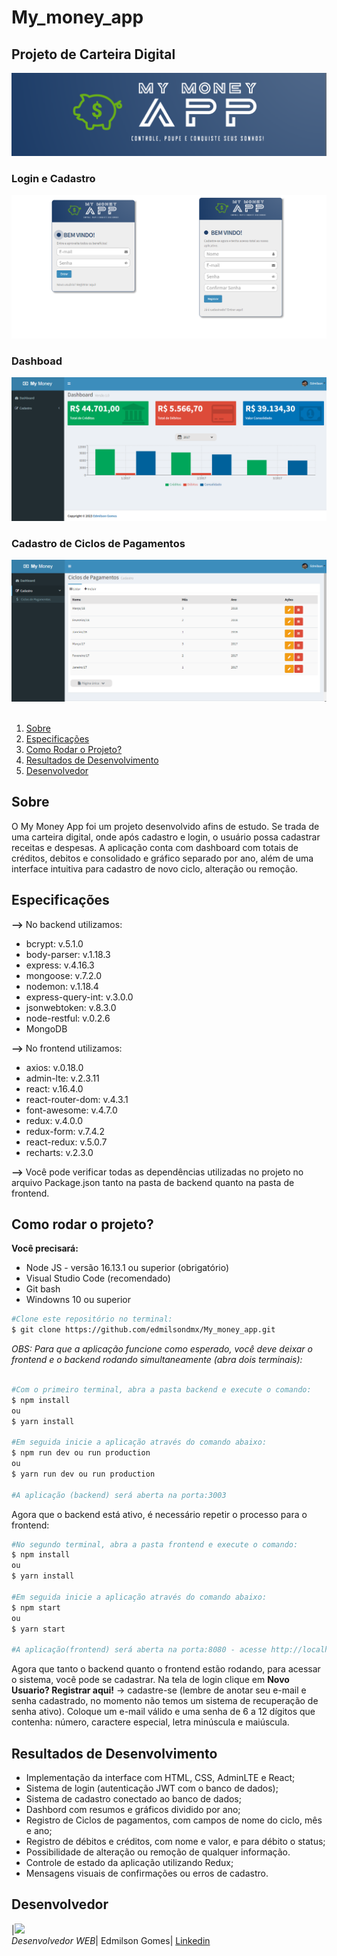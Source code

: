 # My_money_app

## Projeto de Carteira Digital

<img src="./frontend/src/assets/my_money_app3.png" alt="logo" />

### Login e Cadastro

<img src="./frontend/src/assets/login.png" alt="login" />

### Dashboad

<img src="./frontend/src/assets/dashboard.png" alt="dashboard" />

### Cadastro de Ciclos de Pagamentos

<img src="./frontend/src/assets/ciclo_pagamento.png" alt="ciclos de pagamento" />

<br/>
<br/>
<ol>
    <li><a href="#sobre">Sobre</a></li>
    <li> <a href="#especificacoes">Especificações</a></li>
    <li> <a href="#comorodaroprojeto">Como Rodar o Projeto?</a> </li>
    <li> <a href="#resultados"> Resultados de Desenvolvimento</a> </li>
    <li> <a href="#desenvolvedor">Desenvolvedor</a></li>
</ol>

<h2 id="sobre">Sobre</h2>

O My Money App foi um projeto desenvolvido afins de estudo. Se trada de uma carteira digital, onde após cadastro e login, o usuário possa cadastrar receitas e despesas. A aplicação conta com dashboard com totais de créditos, debitos e consolidado e gráfico separado por ano, além de uma interface intuitiva para cadastro de novo ciclo, alteração ou remoção.

<h2 id="especificacoes">Especificações</h2>

<b>--></b> No backend utilizamos:

<ul>
<li>bcrypt: v.5.1.0</li>
<li>body-parser: v.1.18.3</li>
<li>express: v.4.16.3</li>
<li>mongoose: v.7.2.0</li>
<li>nodemon: v.1.18.4</li>
<li>express-query-int: v.3.0.0</li>
<li>jsonwebtoken: v.8.3.0</li>
<li>node-restful: v.0.2.6</li>
<li>MongoDB</li>
</ul>
<b>--></b> No frontend utilizamos:
<ul>
<li> axios: v.0.18.0</li>
<li> admin-lte: v.2.3.11</li>
<li> react: v.16.4.0</li>
<li> react-router-dom: v.4.3.1</li>
<li> font-awesome: v.4.7.0</li>
<li> redux: v.4.0.0</li>
<li> redux-form: v.7.4.2</li>
<li> react-redux: v.5.0.7</li>
<li> recharts: v.2.3.0</li>
</ul>

<b>--></b> Você pode verificar todas as dependências utilizadas no projeto no arquivo Package.json tanto na pasta de backend quanto na pasta de frontend.

<h2 id="comorodaroprojeto">Como rodar o projeto?</h2>

<b>Você precisará:</b>

<ul>
    <li>Node JS - versão 16.13.1 ou superior (obrigatório)</li>
    <li>Visual Studio Code (recomendado)</li>
    <li>Git bash </li>
    <li>Windowns 10 ou superior</li>
</ul>

```bash
#Clone este repositório no terminal:
$ git clone https://github.com/edmilsondmx/My_money_app.git
```

_OBS: Para que a aplicação funcione como esperado, você deve deixar o frontend e o backend rodando simultaneamente (abra dois terminais):_

```bash

#Com o primeiro terminal, abra a pasta backend e execute o comando:
$ npm install
ou
$ yarn install

#Em seguida inicie a aplicação através do comando abaixo:
$ npm run dev ou run production
ou
$ yarn run dev ou run production

#A aplicação (backend) será aberta na porta:3003

```

Agora que o backend está ativo, é necessário repetir o processo para o frontend:

```bash
#No segundo terminal, abra a pasta frontend e execute o comando:
$ npm install
ou
$ yarn install

#Em seguida inicie a aplicação através do comando abaixo:
$ npm start
ou
$ yarn start

#A aplicação(frontend) será aberta na porta:8080 - acesse http://localhost:8080.
```

Agora que tanto o backend quanto o frontend estão rodando, para acessar o sistema, você pode se cadastrar.
Na tela de login clique em <b>Novo Usuario? Registrar aqui!</b> -> cadastre-se (lembre de anotar seu e-mail e senha cadastrado, no momento não temos um sistema de recuperação de senha ativo). Coloque um e-mail válido e uma senha de 6 a 12 dígitos que contenha: número, caractere especial, letra minúscula e maiúscula.

<h2 id="resultados">Resultados de Desenvolvimento</h2>

- Implementação da interface com HTML, CSS, AdminLTE e React;
- Sistema de login (autenticação JWT com o banco de dados);
- Sistema de cadastro conectado ao banco de dados;
- Dashbord com resumos e gráficos dividido por ano;
- Registro de Ciclos de pagamentos, com campos de nome do ciclo, mês e ano;
- Registro de débitos e créditos, com nome e valor, e para débito o status;
- Possibilidade de alteração ou remoção de qualquer informação.
- Controle de estado da aplicação utilizando Redux;
- Mensagens visuais de confirmações ou erros de cadastro.

<h2 id="desenvolvedor">Desenvolvedor</h2>

|<img src="https://user-images.githubusercontent.com/100007542/163568393-67d6a3bb-20a7-4198-9bbc-9d95dcbf14c5.jpg" width="300"><br>_Desenvolvedor WEB_| Edmilson Gomes| [Linkedin](https://www.linkedin.com/in/edmilsondmx/)
